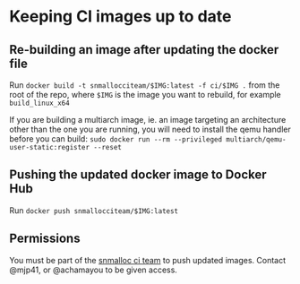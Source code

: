 # Keeping CI images up to date

## Re-building an image after updating the docker file

Run `docker build -t snmallocciteam/$IMG:latest -f ci/$IMG .` from the root of the repo,
where `$IMG` is the image you want to rebuild, for example `build_linux_x64`

If you are building a multiarch image, ie. an image targeting an architecture other than
the one you are running, you will need to install the qemu handler before you can build:
`sudo docker run --rm --privileged multiarch/qemu-user-static:register --reset`

## Pushing the updated docker image to Docker Hub

Run `docker push snmallocciteam/$IMG:latest`

## Permissions

You must be part of the [snmalloc ci team](https://hub.docker.com/orgs/snmallocciteam) to
push updated images. Contact @mjp41, or @achamayou to be given access.
